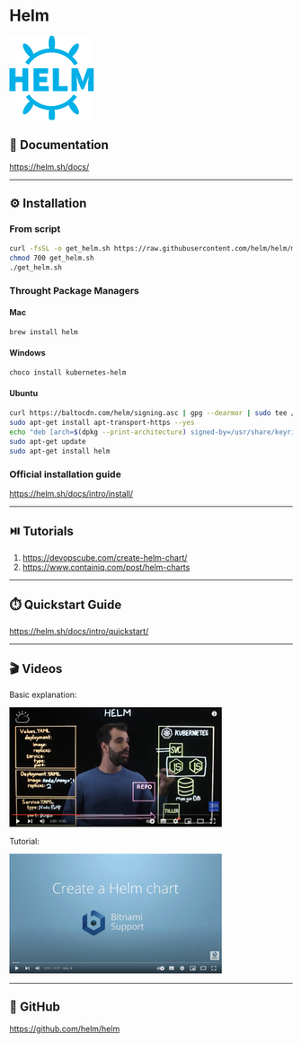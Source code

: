 # Helm


[<img src="../../assets/helm/helm_logo.png" width="150"/>](../../assets/helm/helm_logo.png)

## 📘 Documentation
https://helm.sh/docs/

---

## ⚙️ Installation

### From script
```bash
curl -fsSL -o get_helm.sh https://raw.githubusercontent.com/helm/helm/main/scripts/get-helm-3
chmod 700 get_helm.sh
./get_helm.sh
```

### Throught Package Managers
#### Mac
```bash
brew install helm
```
#### Windows
```bash
choco install kubernetes-helm
```
#### Ubuntu
```bash
curl https://baltocdn.com/helm/signing.asc | gpg --dearmor | sudo tee /usr/share/keyrings/helm.gpg > /dev/null
sudo apt-get install apt-transport-https --yes
echo "deb [arch=$(dpkg --print-architecture) signed-by=/usr/share/keyrings/helm.gpg] https://baltocdn.com/helm/stable/debian/ all main" | sudo tee /etc/apt/sources.list.d/helm-stable-debian.list
sudo apt-get update
sudo apt-get install helm
```
### Official installation guide
https://helm.sh/docs/intro/install/

---

## ⏯️ Tutorials
1. https://devopscube.com/create-helm-chart/
2. https://www.containiq.com/post/helm-charts

---

## ⏱️ Quickstart Guide
https://helm.sh/docs/intro/quickstart/

---

## 🎬 Videos
Basic explanation:

[<img src="../../assets/helm/helm_video_01.png" width="75%">](https://www.youtube.com/embed/TJ9hPLn0oAs "Helm tutorial")

Tutorial:

[<img src="../../assets/helm/helm_video_02.png" width="75%">](https://www.youtube.com/embed/TJ9hPLn0oAs "Helm tutorial")

---

## 🌵 GitHub
https://github.com/helm/helm